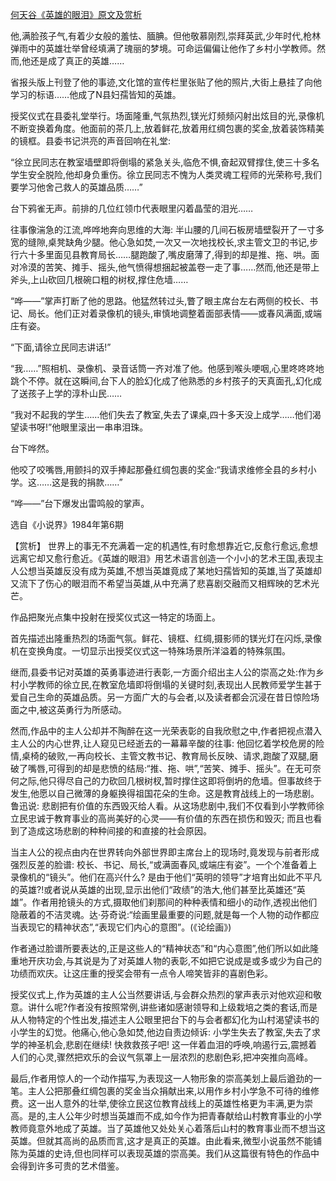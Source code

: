[何天谷《英雄的眼泪》原文及赏析](https://www.vrrw.net/wx/15303.html)

他,满脸孩子气,有着少女般的羞怯、腼腆。但他敬慕刚烈,崇拜英武,少年时代,枪林弹雨中的英雄壮举曾经填满了瑰丽的梦境。可命运偏偏让他作了乡村小学教师。然而,他还是成了真正的英雄……

省报头版上刊登了他的事迹,文化馆的宣传栏里张贴了他的照片,大街上悬挂了向他学习的标语……他成了N县妇孺皆知的英雄。

授奖仪式在县委礼堂举行。场面隆重,气氛热烈,镁光灯频频闪射出炫目的光,录像机不断变换着角度。他面前的茶几上,放着鲜花,放着用红绸包裹的奖金,放着装饰精美的镜框。县委书记洪亮的声音回响在礼堂:

“徐立民同志在教室墙壁即将倒塌的紧急关头,临危不惧,奋起双臂撑住,使三十多名学生安全脱险,他却身负重伤。徐立民同志不愧为人类灵魂工程师的光荣称号,我们要学习他舍己救人的英雄品质……”

台下鸦雀无声。前排的几位红领巾代表眼里闪着晶莹的泪光……

往事像湍急的江流,哗哗地奔向思维的大海: 半山腰的几间石板房墙壁裂开了一寸多宽的缝隙,桌凳缺角少腿。他心急如焚,一次又一次地找校长,求主管文卫的书记,步行六十多里面见县教育局长……腿跑酸了,嘴皮磨薄了,得到的却是推、拖、哄。面对冷漠的苦笑、摊手、摇头,他气愤得想捆起被盖卷一走了事……然而,他还是带上斧头,上山砍回几根碗口粗的树杈,撑住危墙……

“哗——”掌声打断了他的思路。他猛然转过头,瞥了眼主席台左右两侧的校长、书记、局长。他们正对着录像机的镜头,审慎地调整着面部表情——或春风满面,或端庄有姿。

“下面,请徐立民同志讲话!”

“我……”照相机、录像机、录音话筒一齐对准了他。他感到喉头哽咽,心里咚咚咚地跳个不停。就在这瞬间,台下人的脸幻化成了他熟悉的乡村孩子的天真面孔,幻化成了送孩子上学的淳朴山民……

“我对不起我的学生……他们失去了教室,失去了课桌,四十多天没上成学……他们渴望读书呀!”他眼里滚出一串串泪珠。

台下哗然。

他咬了咬嘴唇,用颤抖的双手捧起那叠红绸包裹的奖金:“我请求维修全县的乡村小学。这……这是我的捐款……”

“哗——”台下爆发出雷鸣般的掌声。

选自《小说界》1984年第6期



【赏析】 世界上的事无不充满着一定的机遇性,有时愈想靠近它,反愈行愈远,愈想远离它却又愈行愈近。《英雄的眼泪》用艺术语言创造一个小小的艺术王国,表现主人公想当英雄反没有成为英雄,不想当英雄竟成了某地妇孺皆知的英雄,当了英雄却又流下了伤心的眼泪而不希望当英雄,从中充满了悲喜剧交融而又相辉映的艺术光芒。

作品把聚光点集中投射在授奖仪式这一特定的场面上。

首先描述出隆重热烈的场面气氛。鲜花、镜框、红绸,摄影师的镁光灯在闪烁,录像机在变换角度。一切显示出授奖仪式这一特殊场景所洋溢着的特殊氛围。

继而,县委书记对英雄的英勇事迹进行表彰,一方面介绍出主人公的崇高之处:作为乡村小学教师的徐立民,在教室危墙即将倒塌的关键时刻,表现出人民教师爱学生甚于爱自己生命的英雄品质。另一方面广大的与会者,以及读者都会沉浸在昔日惊险场面之中,被这英勇行为所感动。

然而,作品中的主人公却并不陶醉在这一光荣表彰的自我欣慰之中,作者把视点潜入主人公的内心世界,让人窥见已经逝去的一幕幕辛酸的往事: 他回忆着学校危房的险情,桌椅的破败,一再向校长、主管文教书记、教育局长反映、请求,跑酸了双腿,磨破了嘴唇,可得到的却是悲愤的结局:“推、拖、哄”,“苦笑、摊手、摇头”。在无可奈何之际,他只得尽自己的力砍回几根树杈,暂时撑住这即将倒坍的危墙。但事故终于发生,他愿以自己微薄的身躯换得祖国花朵的生命。这是教育战线上的一场悲剧。鲁迅说: 悲剧把有价值的东西毁灭给人看。从这场悲剧中,我们不仅看到小学教师徐立民忠诚于教育事业的高尚美好的心灵——有价值的东西在损伤和毁灭; 而且也看到了造成这场悲剧的种种间接的和直接的社会原因。

当主人公的视点由内在世界转向外部世界即主席台上的现场时,竟发现与前者形成强烈反差的脸谱: 校长、书记、局长,“或满面春风,或端庄有姿”。一个个准备着上录像机的“镜头”。他们在高兴什么? 是由于他们“英明的领导”才培育出如此不平凡的英雄?!或者说从英雄的出现,显示出他们“政绩”的浩大,他们甚至比英雄还“英雄”。作者用抢镜头的方式,摄取他们刹那间的种种表情和细小的动作,透视出他们隐蔽着的不洁灵魂。达·芬奇说:“绘画里最重要的问题,就是每一个人物的动作都应当表现它的精神状态”,“表现它们内心的意图”。(《论绘画》)

作者通过脸谱所要表达的,正是这些人的“精神状态”和“内心意图”,他们所以如此隆重地开庆功会,与其说是为了对英雄人物的表彰,不如把它说成是或多或少为自己的功绩而欢庆。让这庄重的授奖会带有一点令人啼笑皆非的喜剧色彩。

授奖仪式上,作为英雄的主人公当然要讲话,与会群众热烈的掌声表示对他欢迎和敬意。讲什么呢?作者没有按照常例,讲些诸如感谢领导和上级栽培之类的套话,而是从人物特定的个性出发,描述主人公眼里把台下的与会者都幻化为山村渴望读书的小学生的幻觉。他痛心,他心急如焚,他边自责边倾诉: 小学生失去了教室,失去了求学的神圣机会,悲剧在继续! 快救救孩子吧! 这一伴着血泪的呼唤,响遏行云,震撼着人们的心灵,骤然把欢乐的会议气氛罩上一层浓烈的悲剧色彩,把冲突推向高峰。

最后,作者用惊人的一个动作描写,为表现这一人物形象的崇高美划上最后遒劲的一笔。主人公把那叠红绸包裹的奖金当众捐献出来,以用作乡村小学急不可待的维修费。这一出人意外的壮举,使徐立民这位教育战线上的英雄性格更为丰满,更为崇高。是的,主人公年少时想当英雄而不成,如今作为把青春献给山村教育事业的小学教师竟意外地成了英雄。当了英雄他又处处关心着落后山村的教育事业而不想当这英雄。但就其高尚的品质而言,这才是真正的英雄。由此看来,微型小说虽然不能铺陈为英雄的史诗,但也同样可以表现英雄的崇高美。我们从这篇很有特色的作品中会得到许多可贵的艺术借鉴。


